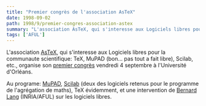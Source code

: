 ```yaml
---
title: "Premier congrès de l'association AsTeX"
date: 1998-09-02
path: 1998/9/premier-congres-association-astex
summary: "L'association AsTeX, qui s'interesse aux Logiciels libres pour la communaute scientifique: TeX, MuPAD (bon..."
tags: ['AFUL']
---
```


<P>
L'association <A HREF="http://www.univ-orleans.fr/EXT/ASTEX/">AsTeX</A>,
qui s'interesse aux Logiciels libres pour la communaute
scientifique: TeX, MuPAD (bon... pas tout a fait libre), Scilab, etc.,
organise son <A HREF="http://www.univ-orleans.fr/EXT/ASTEX/congres.htm">premier
congrès</A> vendredi 4 septembre à l'Université d'Orléans.
</P>

<P>
Au programe: <A HREF="http://www.mupad.de/">MuPAD</A>, <A HREF="http://www-rocq.inria.fr/scilab/">Scilab</A> (deux des logiciels
retenus pour le programme de l'agrégation de maths), TeX évidemment, et
une intervention de <A HREF="http://pauillac.inria.fr/~lang/">Bernard
Lang</A> (INRIA/AFUL) sur les logiciels libres.
</P>


